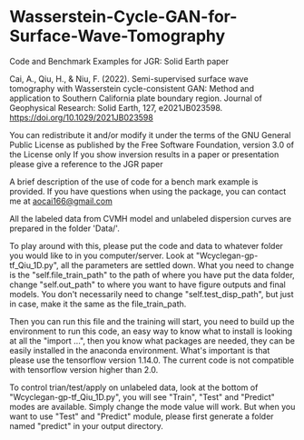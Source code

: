 # Wasserstein-Cycle-GAN-for-Surface-Wave-Tomography
Code and Benchmark Examples for JGR: Solid Earth paper

Cai, A., Qiu, H., & Niu, F. (2022). Semi-supervised surface wave tomography with Wasserstein cycle-consistent GAN: 
Method and application to Southern California plate boundary region. 
Journal of Geophysical Research: Solid Earth, 127, e2021JB023598.
https://doi.org/10.1029/2021JB023598

You can redistribute it and/or modify it under the terms of the GNU General Public License as published by the Free Software Foundation, version 3.0 of the License only
If you show inversion results in a paper or presentation please give a reference to the JGR paper

A brief description of the use of code for a bench mark example is provided.
If you have questions when using the package, you can contact me at aocai166@gmail.com

All the labeled data from CVMH model and unlabeled dispersion curves are prepared in the folder 'Data/'.

To play around with this, please put the code and data to whatever folder you would like to in you computer/server. Look at "Wcyclegan-gp-tf_Qiu_1D.py", all the parameters are settled down. What you need to change is the "self.file_train_path" to the path of where you have put the data folder, change "self.out_path" to where you want to have figure outputs and final models. You don't necessarily need to change "self.test_disp_path", but just in case, make it the same as the file_train_path.

Then you can run this file and the training will start, you need to build up the environment to run this code, an easy way to know what to install is looking at all the "import ...", then you know what packages are needed, they can be easily installed in the anaconda environment. What's important is that please use the tensorflow version 1.14.0. The current code is not compatible with tensorflow version higher than 2.0.

To control trian/test/apply on unlabeled data, look at the bottom of "Wcyclegan-gp-tf_Qiu_1D.py", you will see "Train", "Test" and "Predict" modes are available. Simply change the mode value will work. But when you want to use "Test" and "Predict" module, please first generate a folder named "predict" in your output directory.
